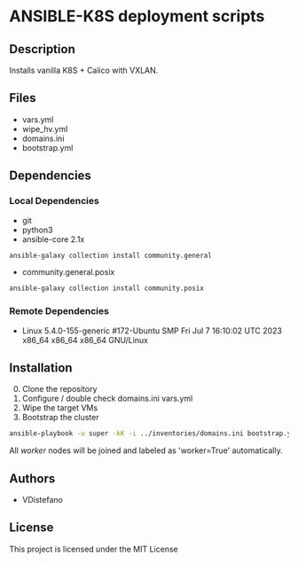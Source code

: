# ANSIBLE-K8S deployment scripts

## Description
Installs vanilla K8S + Calico with VXLAN.

## Files
* vars.yml
* wipe_hv.yml
* domains.ini
* bootstrap.yml

## Dependencies
### Local Dependencies
* git
* python3
* ansible-core 2.1x

```bash
ansible-galaxy collection install community.general 
```
* community.general.posix
```bash
ansible-galaxy collection install community.posix
```
### Remote Dependencies
* Linux 5.4.0-155-generic #172-Ubuntu SMP Fri Jul 7 16:10:02 UTC 2023 x86_64 x86_64 x86_64 GNU/Linux


## Installation
0. Clone the repository
1. Configure / double check domains.ini vars.yml
2. Wipe the target VMs
3. Bootstrap the cluster
```bash
ansible-playbook -u super -kK -i ../inventories/domains.ini bootstrap.yml
```
All *worker* nodes will be joined and labeled as 'worker=True' automatically.

## Authors

* VDistefano

## License

This project is licensed under the MIT License